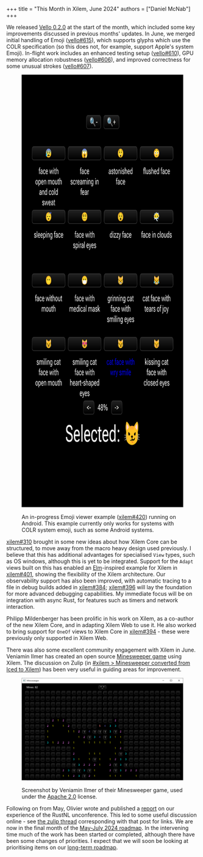 +++
title = "This Month in Xilem, June 2024"
authors = ["Daniel McNab"]
+++

We released [Vello 0.2.0][] at the start of the month, which included some key improvements discussed in previous months' updates.
In June, we merged initial handling of Emoji ([vello#615][]), which supports glyphs which use the COLR specification (so this does not, for example, support Apple's system Emoji).
In-flight work includes an enhanced testing setup ([vello#610][]), GPU memory allocation robustness ([vello#606][]), and improved correctness for some unusual strokes ([vello#607][]).

<figure>

<img src="Xilem Emoji Picker.png" alt="Screenshot of an app, containing a 4x4 grid of labelled Emoji, zoom in and out buttons and pagination controls. 'cat face with wry smile' is selected" height="1132" width = "863">

<figcaption>

An in-progress Emoji viewer example ([xilem#420][]) running on Android.
This example currently only works for systems with COLR system emoji, such as some Android systems.

</figcaption>
</figure>

[xilem#310][] brought in some new ideas about how Xilem Core can be structured, to move away from the macro heavy design used previously.
I believe that this has additional advantages for specialised `View` types, such as OS windows, although this is yet to be integrated.
Support for the `Adapt` views built on this has enabled an [Elm](https://elm-lang.org/)-inspired example for Xilem in [xilem#401][], showing the flexibility of the Xilem architecture.
Our observability support has also been improved, with automatic tracing to a file in debug builds added in [xilem#384][]; [xilem#396][] will lay the foundation for more advanced debugging capabilities.
My immediate focus will be on integration with async Rust, for features such as timers and network interaction.

Philipp Mildenberger has been prolific in his work on Xilem, as a co-author of the new Xilem Core, and in adapting Xilem Web to use it.
He also worked to bring support for `OneOf` views to Xilem Core in [xilem#394][] - these were previously only supported in Xilem Web.

There was also some excellent community engagement with Xilem in June.
Veniamin Ilmer has created an open source [Minesweeper game](https://github.com/veniamin-ilmer/minesweeper_xilem/) using Xilem.
The discussion on Zulip (in [#xilem > Minesweeper converted from Iced to Xilem](https://xi.zulipchat.com/#narrow/stream/354396-xilem/topic/Minesweeper.20converted.20from.20Iced.20to.20Xilem)) has been very useful in guiding areas for improvement.      

<figure>

<img style="height: auto" src="Minesweeper.png" alt="A window titled Minesweeper, with text in the top-left 'Mines: 82', a top-center button with a neutral ASCII emoticon, and a board represented by a grid of buttons 30 wide and 16 tall, where some buttons are replaced with colour labels containing digits, and some buttons contain an exclamation mark." height="589" width = "931">

<figcaption>

Screenshot by Veniamin Ilmer of their Minesweeper game, used under the [Apache 2.0](https://github.com/veniamin-ilmer/minesweeper_xilem/blob/main/LICENSE) license.

</figcaption>
</figure>

Following on from May, Olivier wrote and published a [report](@/blog/2024-06-15-rustnl-2024-unconference.md) on our experience of the RustNL unconference.
This led to some useful discussion online - see [the zulip thread](https://xi.zulipchat.com/#narrow/stream/181284-blogging/topic/Draft.20-.20Report.20on.20the.20RustNL.202024.20Conference/near/444974910) corresponding with that post for links.
We are now in the final month of the [May-July 2024 roadmap](@/blog/2024-06-15-rustnl-2024-unconference.md).
In the intervening time much of the work has been started or completed, although there have been some changes of priorities.
I expect that we will soon be looking at prioritising items on our [long-term roadmap](@/wiki/long-term-roadmap.md).

[xilem#310]:https://github.com/linebender/xilem/pull/310
[xilem#384]: https://github.com/linebender/xilem/pull/384
[xilem#394]: https://github.com/linebender/xilem/pull/394
[xilem#396]: https://github.com/linebender/xilem/pull/396
[xilem#401]:https://github.com/linebender/xilem/pull/401
[xilem#420]: https://github.com/linebender/xilem/pull/420
[vello 0.2.0]: https://github.com/linebender/vello/releases/tag/v0.2.0

[vello#606]: https://github.com/linebender/vello/pull/606
[vello#607]: https://github.com/linebender/vello/pull/607
[vello#610]: https://github.com/linebender/vello/pull/610
[vello#615]: https://github.com/linebender/vello/pull/615
